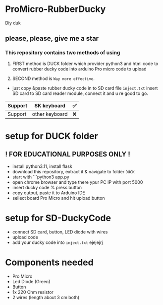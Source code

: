 # ProMicro-RubberDucky
Diy duk

## please, please, give me a star
### This repository contains two methods of using

1. FIRST method is DUCK folder which provider python3 and html code to convert rubber ducky code into arduino Pro micro code to upload

2. SECOND method is ```Way more effective```.
  - just copy &paste rubber ducky code in to SD card file ```inject.txt``` insert SD card to SD card reader module, connect it and u re good to go.

| Support | SK keyboard    | ✅  |
| ------- | -------------- | --- |
| Support | other keyboard | ❌  |

# setup for DUCK folder
## ! FOR EDUCATIONAL PURPOSES ONLY !

- install python3.11, install flask
- download this repository, extract it & navigate to folder ```DUCK```
- start with ```python3 app.py
- open chrome browser and type there ypur PC IP with port 5000
- insert ducky code % press button
- copy output, paste it to Arduino IDE
- sellect board Pro Micro and hit upload button

# setup for SD-DuckyCode
- connect SD card, button, LED diode with wires
- upload code
- add your ducky code into ```inject.txt```
ejejejrj 
# Components needed
- Pro Micro
- Led Diode (Green)
- Button
- 1x 220 Ohm resistor
- 2 wires (length about 3 cm both)
